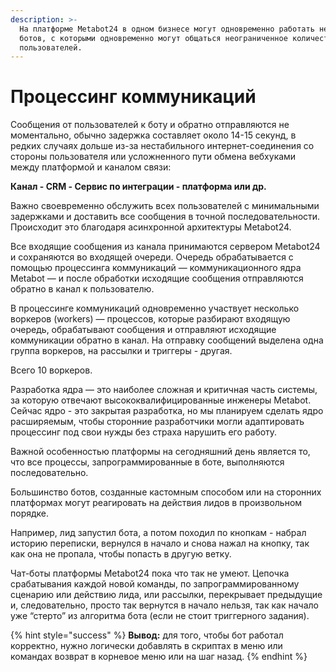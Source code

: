 ```yaml
---
description: >-
  На платформе Metabot24 в одном бизнесе могут одновременно работать несколько
  ботов, с которыми одновременно могут общаться неограниченное количество
  пользователей.
---
```


# Процессинг коммуникаций

Сообщения от пользователей к боту и обратно отправляются не моментально, обычно задержка составляет около 14-15 секунд, в редких случаях дольше из-за нестабильного интернет-соединения со стороны пользователя или усложненного пути обмена вебхуками между платформой и каналом связи:&#x20;

**Канал - CRM - Сервис по интеграции - платформа или др.**&#x20;

Важно своевременно обслужить всех пользователей с минимальными задержками и доставить все сообщения в точной последовательности. Происходит это благодаря асинхронной архитектуры Metabot24.

Все входящие сообщения из канала принимаются сервером Metabot24 и сохраняются во входящей очереди. Очередь обрабатывается с помощью процессинга коммуникаций — коммуникационного ядра Metabot — и после обработки исходящие сообщения отправляются обратно в канал к пользователю.

В процессинге коммуникаций одновременно участвует несколько воркеров (workers) — процессов, которые разбирают входящую очередь, обрабатывают сообщения и отправляют исходящие коммуникации обратно в канал. На отправку сообщений выделена одна группа воркеров, на рассылки и триггеры - другая.&#x20;

Всего 10 воркеров.

Разработка ядра — это наиболее сложная и критичная часть системы, за которую отвечают высококвалифицированные инженеры Metabot. Сейчас ядро - это закрытая разработка, но мы планируем сделать ядро расширяемым, чтобы сторонние разработчики могли адаптировать процессинг под свои нужды без страха нарушить его работу.

Важной особенностью платформы на сегодняшний день является то, что все процессы, запрограммированные в боте, выполняются последовательно.&#x20;

Большинство ботов, созданные кастомным способом или на сторонних платформах могут реагировать на действия лидов в произвольном порядке.&#x20;

Например,  лид запустил бота, а потом походил по кнопкам - набрал историю переписки, вернулся в начало и снова нажал на кнопку, так как она не пропала, чтобы попасть в другую ветку.&#x20;

Чат-боты платформы Metabot24 пока что так не умеют. Цепочка срабатывания каждой новой команды, по запрограммированному сценарию или действию лида, или рассылки, перекрывает предыдущие и, следовательно, просто так вернутся в начало нельзя, так как начало уже “стерто” из алгоритма бота (если не стоит триггерного задания).&#x20;

{% hint style="success" %}
**Вывод:**  для того, чтобы бот работал корректно, нужно логически добавлять в скриптах в меню или командах возврат в корневое меню или на шаг назад.
{% endhint %}
